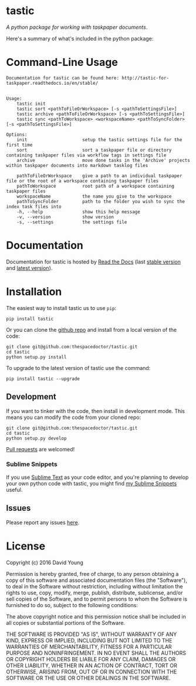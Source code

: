 tastic
======

*A python package for working with taskpaper documents*.

Here's a summary of what's included in the python package:

Command-Line Usage
==================

    Documentation for tastic can be found here: http://tastic-for-taskpaper.readthedocs.io/en/stable/


    Usage:
        tastic init
        tastic sort <pathToFileOrWorkspace> [-s <pathToSettingsFile>]
        tastic archive <pathToFileOrWorkspace> [-s <pathToSettingsFile>]
        tastic sync <pathToWorkspace> <workspaceName> <pathToSyncFolder> [-s <pathToSettingsFile>]

    Options:
        init                     setup the tastic settings file for the first time
        sort                     sort a taskpaper file or directory containing taskpaper files via workflow tags in settings file
        archive                  move done tasks in the 'Archive' projects within taskpaper documents into markdown tasklog files

        pathToFileOrWorkspace    give a path to an individual taskpaper file or the root of a workspace containing taskpaper files
        pathToWorkspace          root path of a workspace containing taskpaper files
        workspaceName            the name you give to the workspace
        pathToSyncFolder         path to the folder you wish to sync the index task files into
        -h, --help               show this help message
        -v, --version            show version
        -s, --settings           the settings file

Documentation
=============

Documentation for tastic is hosted by [Read the
Docs](http://tastic-for-taskpaper.readthedocs.io/en/stable/) (last
[stable version](http://tastic-for-taskpaper.readthedocs.io/en/stable/)
and [latest
version](http://tastic-for-taskpaper.readthedocs.io/en/latest/)).

Installation
============

The easiest way to install tastic us to use `pip`:

    pip install tastic

Or you can clone the [github
repo](https://github.com/thespacedoctor/tastic) and install from a local
version of the code:

    git clone git@github.com:thespacedoctor/tastic.git
    cd tastic
    python setup.py install

To upgrade to the latest version of tastic use the command:

    pip install tastic --upgrade

Development
-----------

If you want to tinker with the code, then install in development mode.
This means you can modify the code from your cloned repo:

    git clone git@github.com:thespacedoctor/tastic.git
    cd tastic
    python setup.py develop

[Pull requests](https://github.com/thespacedoctor/tastic/pulls) are
welcomed!

### Sublime Snippets

If you use [Sublime Text](https://www.sublimetext.com/) as your code
editor, and you're planning to develop your own python code with tastic,
you might find [my Sublime
Snippets](https://github.com/thespacedoctor/tastic-Sublime-Snippets)
useful.

Issues
------

Please report any issues
[here](https://github.com/thespacedoctor/tastic/issues).

License
=======

Copyright (c) 2016 David Young

Permission is hereby granted, free of charge, to any person obtaining a
copy of this software and associated documentation files (the
"Software"), to deal in the Software without restriction, including
without limitation the rights to use, copy, modify, merge, publish,
distribute, sublicense, and/or sell copies of the Software, and to
permit persons to whom the Software is furnished to do so, subject to
the following conditions:

The above copyright notice and this permission notice shall be included
in all copies or substantial portions of the Software.

THE SOFTWARE IS PROVIDED "AS IS", WITHOUT WARRANTY OF ANY KIND, EXPRESS
OR IMPLIED, INCLUDING BUT NOT LIMITED TO THE WARRANTIES OF
MERCHANTABILITY, FITNESS FOR A PARTICULAR PURPOSE AND NONINFRINGEMENT.
IN NO EVENT SHALL THE AUTHORS OR COPYRIGHT HOLDERS BE LIABLE FOR ANY
CLAIM, DAMAGES OR OTHER LIABILITY, WHETHER IN AN ACTION OF CONTRACT,
TORT OR OTHERWISE, ARISING FROM, OUT OF OR IN CONNECTION WITH THE
SOFTWARE OR THE USE OR OTHER DEALINGS IN THE SOFTWARE.
